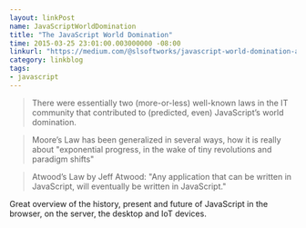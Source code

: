 ```yaml
---
layout: linkPost
name: JavaScriptWorldDomination
title: "The JavaScript World Domination"
time: 2015-03-25 23:01:00.003000000 -08:00
linkurl: "https://medium.com/@slsoftworks/javascript-world-domination-af9ca2ee5070"
category: linkblog
tags:
- javascript
---
```


<blockquote>
There were essentially two (more-or-less) well-known laws in the IT community that contributed to (predicted, even) JavaScript’s world domination.
</blockquote>
<blockquote>
Moore’s Law has been generalized in several ways, how it is really about "exponential progress, in the wake of tiny revolutions and paradigm shifts" 
</blockquote>
<blockquote>
Atwood’s Law by Jeff Atwood: "Any application that can be written in JavaScript, will eventually be written in JavaScript."
</blockquote>

<p>
Great overview of the history, present and future of JavaScript in the browser, on the server, the desktop and IoT devices.
</p>
